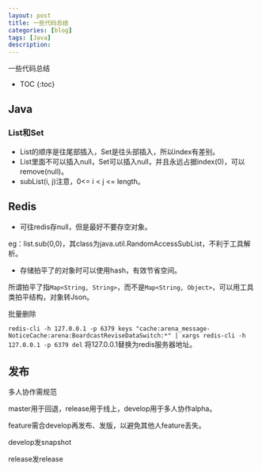 ```yaml
---
layout: post
title: 一些代码总结
categories: [blog]
tags: [Java]
description: 
---
```


一些代码总结

* TOC
{:toc}

## Java

### List和Set

- List的顺序是往尾部插入，Set是往头部插入，所以index有差别。
- List里面不可以插入null，Set可以插入null，并且永远占据index(0)，可以remove(null)。
- subList(i, j)注意，0<= i < j <= length。



## Redis

- 可往redis存null，但是最好不要存空对象。

eg：list.sub(0,0)，其class为java.util.RandomAccessSubList，不利于工具解析。

- 存储拍平了的对象时可以使用hash，有效节省空间。

所谓拍平了指`Map<String, String>`，而不是`Map<String, Object>`，可以用工具类拍平结构，对象转Json。

批量删除

`redis-cli -h 127.0.0.1 -p 6379 keys "cache:arena_message-NoticeCache:arena:BoardcastReviseDataSwitch:*" | xargs redis-cli -h 127.0.0.1 -p 6379 del` 将127.0.0.1替换为redis服务器地址。

## 发布

多人协作需规范

master用于回退，release用于线上，develop用于多人协作alpha。

feature需合develop再发布、发版，以避免其他人feature丢失。

develop发snapshot

release发release

